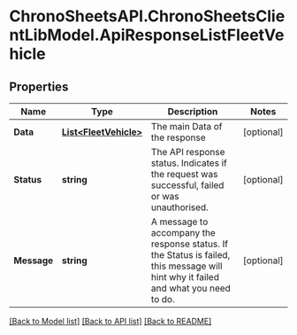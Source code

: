 
# ChronoSheetsAPI.ChronoSheetsClientLibModel.ApiResponseListFleetVehicle

## Properties

Name | Type | Description | Notes
------------ | ------------- | ------------- | -------------
**Data** | [**List&lt;FleetVehicle&gt;**](FleetVehicle.md) | The main Data of the response | [optional] 
**Status** | **string** | The API response status. Indicates if the request was successful, failed or was unauthorised. | [optional] 
**Message** | **string** | A message to accompany the response status.  If the Status is failed, this message will hint why it failed and what you need to do. | [optional] 

[[Back to Model list]](../README.md#documentation-for-models)
[[Back to API list]](../README.md#documentation-for-api-endpoints)
[[Back to README]](../README.md)

